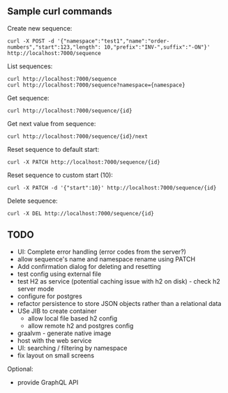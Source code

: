 Sample curl commands
---
Create new sequence:
```
curl -X POST -d '{"namespace":"test1","name":"order-numbers","start":123,"length": 10,"prefix":"INV-",suffix":"-ON"}' http://localhost:7000/sequence
```

List sequences:
```
curl http://localhost:7000/sequence
curl http://localhost:7000/sequence?namespace={namespace}
```

Get sequence:
```
curl http://localhost:7000/sequence/{id}
```

Get next value from sequence:
```
curl http://localhost:7000/sequence/{id}/next
```

Reset sequence to default start:
```
curl -X PATCH http://localhost:7000/sequence/{id}
```

Reset sequence to custom start (10):
```
curl -X PATCH -d '{"start":10}' http://localhost:7000/sequence/{id}
```

Delete sequence:
```
curl -X DEL http://localhost:7000/sequence/{id}
```


TODO
---
- UI: Complete error handling (error codes from the server?)
- allow sequence's name and namespace rename using PATCH
- Add confirmation dialog for deleting and resetting
- test config using external file
- test H2 as service (potential caching issue with h2 on disk) - check h2 server mode
- configure for postgres
- refactor persistence to store JSON objects rather than a relational data 
- USe JIB to create container
  - allow local file based h2 config
  - allow remote h2 and postgres config
- graalvm - generate native image
- host with the web service
- UI: searching / filtering by namespace
- fix layout on small screens

Optional:
- provide GraphQL API


